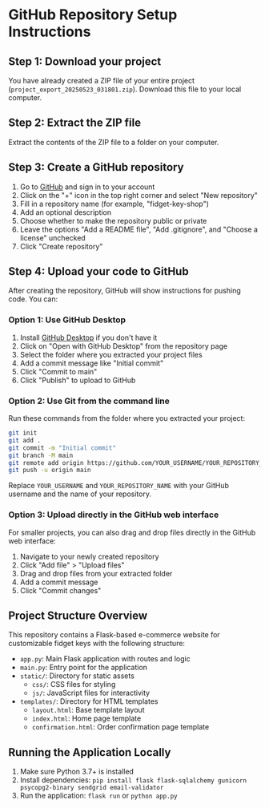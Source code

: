 # GitHub Repository Setup Instructions

## Step 1: Download your project
You have already created a ZIP file of your entire project (`project_export_20250523_031801.zip`). Download this file to your local computer.

## Step 2: Extract the ZIP file
Extract the contents of the ZIP file to a folder on your computer.

## Step 3: Create a GitHub repository
1. Go to [GitHub](https://github.com) and sign in to your account
2. Click on the "+" icon in the top right corner and select "New repository"
3. Fill in a repository name (for example, "fidget-key-shop")
4. Add an optional description
5. Choose whether to make the repository public or private
6. Leave the options "Add a README file", "Add .gitignore", and "Choose a license" unchecked
7. Click "Create repository"

## Step 4: Upload your code to GitHub
After creating the repository, GitHub will show instructions for pushing code. You can:

### Option 1: Use GitHub Desktop
1. Install [GitHub Desktop](https://desktop.github.com/) if you don't have it
2. Click on "Open with GitHub Desktop" from the repository page
3. Select the folder where you extracted your project files
4. Add a commit message like "Initial commit"
5. Click "Commit to main"
6. Click "Publish" to upload to GitHub

### Option 2: Use Git from the command line
Run these commands from the folder where you extracted your project:

```bash
git init
git add .
git commit -m "Initial commit"
git branch -M main
git remote add origin https://github.com/YOUR_USERNAME/YOUR_REPOSITORY_NAME.git
git push -u origin main
```

Replace `YOUR_USERNAME` and `YOUR_REPOSITORY_NAME` with your GitHub username and the name of your repository.

### Option 3: Upload directly in the GitHub web interface
For smaller projects, you can also drag and drop files directly in the GitHub web interface:

1. Navigate to your newly created repository
2. Click "Add file" > "Upload files"
3. Drag and drop files from your extracted folder
4. Add a commit message
5. Click "Commit changes"

## Project Structure Overview

This repository contains a Flask-based e-commerce website for customizable fidget keys with the following structure:

- `app.py`: Main Flask application with routes and logic
- `main.py`: Entry point for the application
- `static/`: Directory for static assets
  - `css/`: CSS files for styling
  - `js/`: JavaScript files for interactivity
- `templates/`: Directory for HTML templates
  - `layout.html`: Base template layout
  - `index.html`: Home page template
  - `confirmation.html`: Order confirmation page template

## Running the Application Locally

1. Make sure Python 3.7+ is installed
2. Install dependencies: `pip install flask flask-sqlalchemy gunicorn psycopg2-binary sendgrid email-validator`
3. Run the application: `flask run` or `python app.py`